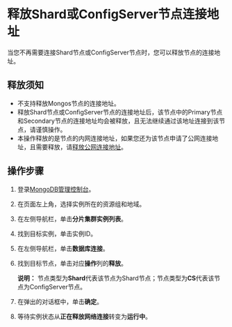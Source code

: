 # 释放Shard或ConfigServer节点连接地址

当您不再需要连接Shard节点或ConfigServer节点时，您可以释放节点的连接地址。

## 释放须知

-   不支持释放Mongos节点的连接地址。
-   释放Shard节点或ConfigServer节点的连接地址后，该节点中的Primary节点和Secondary节点的连接地址均会被释放，且无法继续通过该地址连接到该节点，请谨慎操作。
-   本操作释放的是节点的内网连接地址，如果您还为该节点申请了公网连接地址，且需要释放，请[释放公网连接地址](/intl.zh-CN/用户指南/管理网络连接/公网连接地址/释放公网连接地址.md)。

## 操作步骤

1.  登录[MongoDB管理控制台](https://mongodb.console.aliyun.com/)。

2.  在页面左上角，选择实例所在的资源组和地域。

3.  在左侧导航栏，单击**分片集群实例列表**。

4.  找到目标实例，单击实例ID。

5.  在左侧导航栏，单击**数据库连接**。

6.  找到目标节点，单击对应**操作**列的**释放**。

    **说明：** 节点类型为**Shard**代表该节点为Shard节点；节点类型为**CS**代表该节点为ConfigServer节点。

7.  在弹出的对话框中，单击**确定**。

8.  等待实例状态从**正在释放网络连接**转变为**运行中**。


